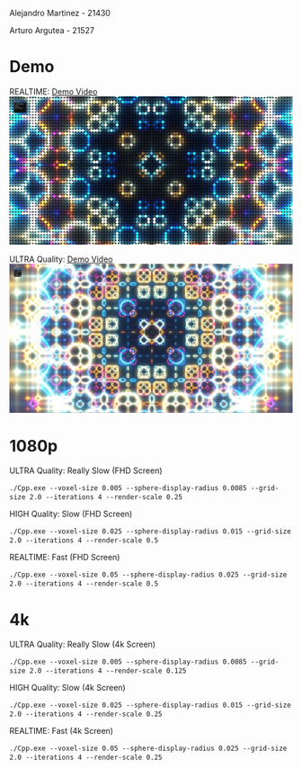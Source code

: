 Alejandro Martinez - 21430

Arturo Argutea - 21527

# Demo


REALTIME:
[Demo Video](Demo.mp4)
![alt text](image.png)

ULTRA Quality:
[Demo Video](Demo-2.mp4)
![alt text](image-1.png)

# 1080p
ULTRA Quality: Really Slow (FHD Screen)
```console
./Cpp.exe --voxel-size 0.005 --sphere-display-radius 0.0085 --grid-size 2.0 --iterations 4 --render-scale 0.25
```
HIGH Quality: Slow (FHD Screen)
```console
./Cpp.exe --voxel-size 0.025 --sphere-display-radius 0.015 --grid-size 2.0 --iterations 4 --render-scale 0.5
```
REALTIME: Fast (FHD Screen)
```console
./Cpp.exe --voxel-size 0.05 --sphere-display-radius 0.025 --grid-size 2.0 --iterations 4 --render-scale 0.5
```

# 4k
ULTRA Quality: Really Slow (4k Screen)
```console
./Cpp.exe --voxel-size 0.005 --sphere-display-radius 0.0085 --grid-size 2.0 --iterations 4 --render-scale 0.125
```
HIGH Quality: Slow (4k Screen)
```console
./Cpp.exe --voxel-size 0.025 --sphere-display-radius 0.015 --grid-size 2.0 --iterations 4 --render-scale 0.25
```
REALTIME: Fast (4k Screen)
```console
./Cpp.exe --voxel-size 0.05 --sphere-display-radius 0.025 --grid-size 2.0 --iterations 4 --render-scale 0.25
```